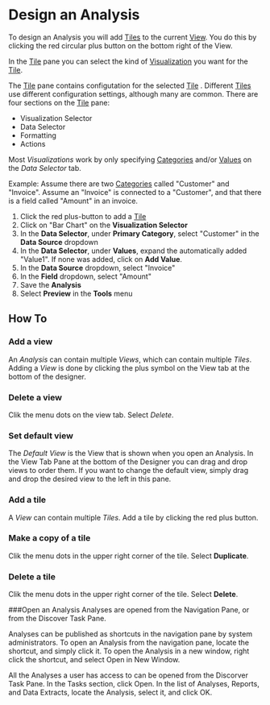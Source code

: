 # Design an Analysis

To design an Analysis you will add [Tiles](../concepts/index.md#tile) to the current [View](../concepts/index.md#view). You do this by clicking the red circular plus button on the bottom right of the View.

In the [Tile](../concepts/index.md#tile) pane you can select the kind of [Visualization](../visualizations.md) you want for the [Tile](../concepts/index.md#tile).

The [Tile](../concepts/index.md#tile) pane contains configutation for the selected [Tile](../concepts/index.md#tile) . Different [Tiles](../concepts/index.md#tile)  use different configuration settings, although many are common.
There are four sections on the [Tile](../concepts/index.md#tile) pane:
* Visualization Selector
* Data Selector
* Formatting 
* Actions

Most *Visualizations* work by only specifying [Categories](../concepts/index.md#category) and/or [Values](../concepts/index.md#value) on the *Data Selector* tab.

Example:
Assume there are two [Categories](../concepts/index.md#category) called "Customer" and "Invoice".
Assume an "Invoice" is connected to a "Customer", and that there is a field called "Amount" in an invoice.
1. Click the red plus-button to add a [Tile](../concepts/index.md#tile)
2. Click on "Bar Chart" on the **Visualization Selector**
3. In the **Data Selector**, under **Primary Category**, select "Customer" in the **Data Source** dropdown
4. In the **Data Selector**, under **Values**, expand the automatically added "Value1". If none was added, click on **Add Value**.
5. In the **Data Source** dropdown, select "Invoice"
6. In the **Field** dropdown, select "Amount"
7. Save the **Analysis**
8. Select **Preview** in the **Tools** menu


## How To
### Add a view
An *Analysis* can contain multiple *Views*, which can contain multiple *Tiles*. Adding a *View* is done by clicking the plus symbol on the View tab at the bottom of the designer.
### Delete a view
Clik the menu dots on the view tab. Select *Delete*.

### Set default view
The *Default View* is the View that is shown when you open an Analysis. In the View Tab Pane at the bottom of the Designer you can drag and drop views to order them. If you want to change the default view, simply drag and drop the desired view to the left in this pane.

### Add a tile
A *View* can contain multiple *Tiles*. Add a tile by clicking the red plus button.

### Make a copy of a tile
Clik the menu dots in the upper right corner of the tile. Select **Duplicate**.

### Delete a tile
Clik the menu dots in the upper right corner of the tile. Select **Delete**.

###Open an Analysis
Analyses are opened from the Navigation Pane, or from the Discover Task Pane.

Analyses can be published as shortcuts in the navigation pane by system administrators. To open an Analysis from the navigation pane, locate the shortcut, and simply click it. To open the Analysis in a new window, right click the shortcut, and select Open in New Window.

All the Analyses a user has access to can be opened from the Discorver Task Pane. In the Tasks section, click Open. In the list of Analyses, Reports, and Data Extracts, locate the Analysis, select it, and click OK.